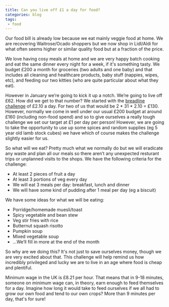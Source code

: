 ```yaml
---
title: Can you live off £1 a day for food?
categories: blog
tags:
 - food 
---
```


Our food bill is already low because we eat mainly veggie food at home. We are recovering Waitrose/Ocado shoppers but we now shop in Lidl/Aldi for what often seems higher or similar quality food but at a fraction of the price. 

We love having cosy meals at home and we are very happy batch cooking and eat the same dinner every night for a week, if it's something tasty. We budget £200 a month for groceries (two adults and one baby) and that includes all cleaning and healthcare products, baby stuff (nappies, wipes, etc), and feeding our two kitties (who are quite particular about what they eat). 

However in January we’re going to kick it up a notch. We’re going to live off £62. How did we get to that number? We started with the [breadline challenge](https://www.greenhousepr.co.uk/foodcycle-the-breadline-challenge-uk-food-poverty/) of £2.10 a day. For two of us that would be 2 * 31 * 2.10 = £130. However, normally we come in well under our usual £200 budget at around £160 (including non-food spend) and so to give ourselves a really tough challenge we set our target at £1 per day per person! However, we are going to take the opportunity to use up some spices and random supplies (eg 5 year old lamb stock cubes) we have which of course makes the challenge slightly easier for us. 

So what will we eat? Pretty much what we normally do but we will eradicate any waste and plan all our meals so there aren’t any unexpected resturant trips or unplanned visits to the shops. We have the following criteria for the challenge:

* At least 2 pieces of fruit a day
* At least 3 portions of veg every day 
* We will eat 3 meals per day: breakfast, lunch and dinner
* We will have some kind of pudding after 1 meal per day (eg a biscuit)

We have some ideas for what we will be eating:
* Porridge/homemade muesli/toast
* Spicy vegetable and bean stew
* Veg stir fries with rice
* Butternut squash risotto
* Pumpkin soup
* Mixed vegetable soup
* ...We’ll fill in more at the end of the month

So why are we doing this? It's not just to save ourselves money, though we are very excited about that. This challenge will help remind us how incredibly privileged and lucky we are to live in an age where food is cheap and plentiful. 

Minimum wage in the UK is £8.21 per hour. That means that in 9-18 minutes, someone on minimum wage can, in theory, earn enough to feed themselves for a day. Imagine how long it would take to feed ourselves if we all had to grow our own food and tend to our own crops? More than 9 minutes per day, that's for sure! 
